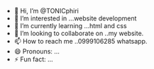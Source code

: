 - 👋 Hi, I’m @TONICphiri
- 👀 I’m interested in ...website development
- 🌱 I’m currently learning ...html and css
- 💞️ I’m looking to collaborate on ..my website.
- 📫 How to reach me ..0999106285 whatsapp.
- 😄 Pronouns: ...
- ⚡ Fun fact: ...

<!---
TONICphiri/TONICphiri is a ✨ special ✨ repository because its `README.md` (this file) appears on your GitHub profile.
You can click the Preview link to take a look at your changes.
--->
